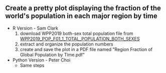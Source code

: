## Create a pretty plot displaying the fraction of the world's population in each major region by time
* R Version - Sam Clark
    1. download WPP2019 both-sex total population file from [WPP2019_POP_F01_1_TOTAL_POPULATION_BOTH_SEXES](https://population.un.org/wpp/DVD/Files/1_Indicators%20(Standard)/EXCEL_FILES/1_Population/WPP2017_POP_F01_1_TOTAL_POPULATION_BOTH_SEXES.xlsx)
    2. extract and organize the population numbers
    3. create and save the plot in a PDF file named "Region Fraction of Global Population by Time.pdf"
* Python Version - Peter Choi
    * Same steps
